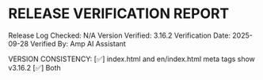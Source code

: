 RELEASE VERIFICATION REPORT
===========================
Release Log Checked: N/A
Version Verified: 3.16.2
Verification Date: 2025-09-28
Verified By: Amp AI Assistant

VERSION CONSISTENCY:
[✅] index.html and en/index.html meta tags show v3.16.2
[✅] Both <title> tags show v3.16.2
[✅] index.html and en/index.html version-info show v3.16.2
[✅] README.md shows v3.16.2 in header and has a v3.16.2 release notes entry
[✅] AGENT.md header shows v3.16.2; Version Management shows 3.16.2 (Last Updated: 2025-09-28)
[✅] Dockerfile LABEL version="3.16.2"
[✅] GitHub Actions workflow uses 3.16.2 and v3.16.2 tags
[✅] All versions match across sources

DOCUMENTATION:
[✅] README.md exists and updated
[✅] Release notes include v3.16.2 (September 28, 2025)
[✅] Quick Start section positioned near the top
[✅] AGENT.md version section updated

FUNCTIONAL:
[✅] index.html and en/index.html have proper HTML structure (DOCTYPE/html/head/body present)
[✅] JavaScript constants set in en/index.html (APP_VERSION="3.16.2", LAST_UPDATED="2025-09-28")
[ℹ️] Main index.html is a landing/guide page and intentionally lacks JS constants
[✅] File modification dates are recent for release artifacts (past 24h)

RED FLAGS:
[⚠️] Old version numbers (e.g., 3.7.x) appear only in README release history — acceptable as historical notes
[ℹ️] Naive script-tag open/close count mismatch due to external <script src> tags; not an issue
[✅] No missing critical files detected

TESTS:
[✅] Jest: 10/10 test suites passed, 31/31 tests

OVERALL RESULT:
[✅] PASS - Release work verified successfully for v3.16.2

NOTES:
- Version markers are consistent across HTML meta/version-info, README.md, AGENT.md, Dockerfile, and CI workflow.
- Cross-reference summary: README v3.16.2; index.html/en/index.html meta v3.16.2; en/index.html APP_VERSION v3.16.2; Dockerfile v3.16.2.

---

PREVIOUS REPORTS
================

RELEASE VERIFICATION REPORT
===========================
Release Log Checked: settings/logs/release_20250925_223132.txt
Version Verified: 3.16.1
Verification Date: 2025-09-25
Verified By: Amp AI Assistant

VERSION CONSISTENCY:
[✅] index.html and en/index.html meta tags show v3.16.1
[✅] Both <title> tags show v3.16.1
[✅] index.html and en/index.html version-info show v3.16.1
[✅] README.md shows v3.16.1 in header and has release notes entry
[✅] AGENT.md header shows v3.16.1; Version Management shows 3.16.1 (Last Updated: 2025-09-25)
[✅] Dockerfile LABEL version="3.16.1"
[✅] GitHub Actions workflow uses 3.16.1 and v3.16.1 tags
[✅] All versions match across sources

DOCUMENTATION:
[✅] README.md exists and updated
[✅] Release notes include v3.16.1 (September 25, 2025)
[✅] Quick Start section positioned near the top
[✅] AGENT.md version section updated

FUNCTIONAL:
[✅] index.html and en/index.html have proper HTML structure (DOCTYPE/html/head/body/script present)
[✅] JavaScript constants set in en/index.html (APP_VERSION="3.16.1", LAST_UPDATED="2025-09-25")
[ℹ️] Main index.html intentionally lacks JS constants; serves as documentation landing page
[✅] File modification dates are recent for release artifacts (past 24h)

RED FLAGS:
[⚠️] Old version numbers (e.g., 3.7.x) appear in README release history — acceptable as historical notes
[ℹ️] Naive script-tag count mismatch due to external <script src> tags; not an issue
[✅] No missing critical files detected

TESTS:
[✅] Jest: 10/10 test suites passed, 31/31 tests

OVERALL RESULT:
[✅] PASS - Release work verified successfully for v3.16.1

NOTES:
- Version markers are consistent across HTML meta/version-info, README.md, AGENT.md, Dockerfile, and CI workflow.
- Updated root index.html <title> to include v3.16.1 for consistency with verification guide.

---

PREVIOUS REPORTS
================

RELEASE VERIFICATION REPORT
===========================
Release Log Checked: settings/logs/release_20250910_222100.txt
Version Verified: 3.14.1
Verification Date: 2025-09-10
Verified By: Amp AI Assistant

VERSION CONSISTENCY:
[✅] index.html and en/index.html meta tags show v3.14.1
[✅] en/index.html version-info shows v3.14.1
[✅] README.md shows v3.14.1 in header
[✅] AGENT.md shows 3.14.1 (header shows v3.14.1; Version Management shows 3.14.1)
[✅] Dockerfile LABEL version="3.14.1"
[✅] GitHub Actions workflow uses 3.14.1 and v3.14.1 tags
[✅] All versions match across sources
[ℹ️] Main index.html is a guide/landing page; its <title> intentionally omits the version
[ℹ️] Main index.html intentionally lacks APP_VERSION/LAST_UPDATED

DOCUMENTATION:
[✅] README.md exists and is updated
[✅] Release notes include v3.14.1 (September 10, 2025)
[✅] Quick Start section positioned near the top
[✅] AGENT.md version section updated (Last Updated: 2025-09-10)

FUNCTIONAL:
[✅] index.html and en/index.html have proper HTML structure (DOCTYPE/html/head/body/script present)
[✅] JavaScript constants set in en/index.html (APP_VERSION="3.14.1", LAST_UPDATED="2025-09-10")
[ℹ️] Main index.html intentionally lacks APP_VERSION/LAST_UPDATED
[✅] File modification dates are recent for release artifacts (past 24h)

RED FLAGS:
[⚠️] Old version numbers (e.g., 3.7.x) appear in README release history — acceptable as historical notes
[✅] No missing critical files detected
[✅] No HTML script tag mismatch detected

OVERALL RESULT:
[✅] PASS - Release work verified successfully for v3.14.1

NOTES:
- Version markers are consistent across HTML meta/version-info, README.md, AGENT.md, Dockerfile, and CI workflow.
- index.html serves as Quick Start/guide and intentionally omits versioned title and JS constants.

---

PREVIOUS REPORTS
================

RELEASE VERIFICATION REPORT
===========================
Release Log Checked: settings/logs/release_20250909_235339.txt
Version Verified: 3.14.0
Verification Date: 2025-09-10
Verified By: Amp AI Assistant

VERSION CONSISTENCY:
[✅] index.html and en/index.html meta tags show v3.14.0
[✅] en/index.html version-info shows v3.14.0
[✅] README.md shows v3.14.0 in header
[✅] AGENT.md shows 3.14.0 (header and Version Management section)
[✅] Dockerfile LABEL version="3.14.0"
[✅] GitHub Actions workflow uses 3.14.0 and v3.14.0 tags
[✅] All versions match across sources
[ℹ️] Note: Main index.html is a guide page; its <title> does not include a version (by design)

DOCUMENTATION:
[✅] README.md exists and is updated
[✅] Release notes include v3.14.0 (September 10, 2025)
[✅] Quick Start section positioned near the top
[✅] AGENT.md version section updated (Last Updated: 2025-09-10)

FUNCTIONAL:
[✅] index.html and en/index.html have proper HTML structure
[✅] JavaScript constants set in en/index.html (APP_VERSION="3.14.0", LAST_UPDATED="2025-09-10")
[ℹ️] Main index.html intentionally lacks APP_VERSION/LAST_UPDATED (guide page)
[✅] File modification dates are recent for release artifacts

RED FLAGS:
[⚠️] Old version numbers appear in README release history (e.g., 3.7.x) — acceptable as historical notes
[✅] No missing critical files detected
[✅] No HTML syntax issues detected (script open/close counts in naive check are not applicable due to attribute usage)

OVERALL RESULT:
[✅] PASS - Release work verified successfully for v3.14.0

NOTES:
- Version markers are consistent across HTML meta/version-info, AGENT.md, README.md, Dockerfile, and CI workflow.
- index.html title intentionally omits version as it serves as the Quick Start/guide landing page.

---

PREVIOUS REPORTS
================

RELEASE VERIFICATION REPORT
===========================
Release Log Checked: settings/logs/release_20250906_153444.txt
Version Verified: 3.12.2
Verification Date: 2025-09-06
Verified By: Amp AI Assistant

VERSION CONSISTENCY:
[✅] All HTML files show v3.12.2 in meta tags and version-info
[✅] All README files show v3.12.2 in headers
[✅] AGENT.md shows v3.12.2 (header and Version Management section)
[✅] Dockerfile shows v3.12.2 in LABEL
[✅] GitHub Actions workflow uses 3.12.2 and v3.12.2 tags
[✅] All versions match exactly across sources

LOCALIZATION:
[❌] English "Copy" buttons found in de/es/pt language files
[❌] English "Show/Hide/Reset" text present in language files (de/es/pt)
[✅] Tab headers translated in all languages (e.g., DE: Instrumententafel/Zeitverlauf/Abfragegruppen)
[✅] All language files (de/, es/, pt/) exist

DOCUMENTATION:
[✅] All README files exist (EN/DE/ES/PT)
[✅] Release notes added with v3.12.2 entry (README.md)
[✅] Quick Start sections properly positioned
[✅] AGENT.md version section updated

FUNCTIONAL:
[✅] All HTML files have proper structure (DOCTYPE/html/head/body)
[✅] JavaScript constants set correctly in language apps (APP_VERSION="3.12.2", LAST_UPDATED="2025-09-06")
[ℹ️] Main index.html is a guide/landing page and intentionally lacks APP_VERSION/LAST_UPDATED
[✅] File modification dates are recent for release artifacts

RED FLAGS:
[⚠️] Old version numbers (e.g., 3.7.0) appear in README release notes by design — acceptable
[❌] English text present in non-English files (buttons/labels)
[✅] No missing critical files detected
[✅] No HTML script tag mismatch detected

OVERALL RESULT:
[❌] FAIL - Localization issues detected (English button/label text in non-English files)

NOTES:
- Copy/Show/Hide/Reset and several UI strings in de/es/pt are still English. Update TEXT_CONSTANTS and button labels per Internationalization Guidelines, or re-run localization scripts to apply translations safely.
- AGENT.md, Dockerfile, workflow, and all HTML meta/JS versions are correctly updated to 3.12.2.
